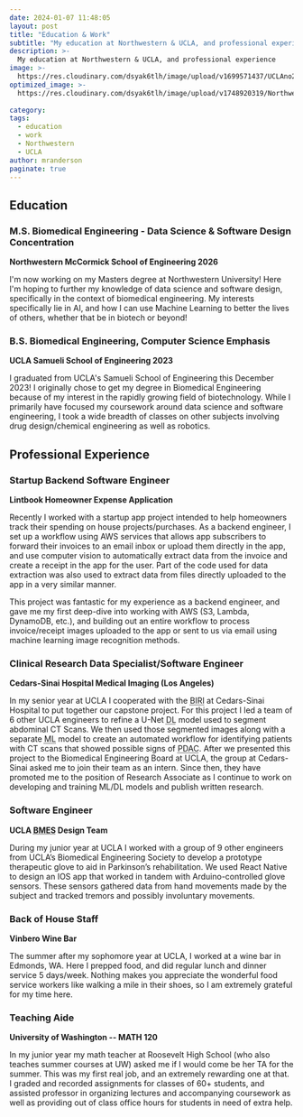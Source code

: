 ```yaml
---
date: 2024-01-07 11:48:05
layout: post
title: "Education & Work"
subtitle: "My education at Northwestern & UCLA, and professional experience"
description: >-
  My education at Northwestern & UCLA, and professional experience
image: >-
  https://res.cloudinary.com/dsyak6tlh/image/upload/v1699571437/UCLAno2_h07lfh-Adjusted_Photo_vt8rtq.jpg
optimized_image: >- 
  https://res.cloudinary.com/dsyak6tlh/image/upload/v1748920319/Northwestern_Campus_r0bd6h.jpg
  
category: 
tags:
  - education
  - work
  - Northwestern
  - UCLA
author: mranderson
paginate: true
---
```

## Education

### M.S. Biomedical Engineering - Data Science & Software Design Concentration
<strong>Northwestern McCormick School of Engineering 2026</strong>
<p>I'm now working on my Masters degree at Northwestern University! Here I'm hoping to further my knowledge of data science and software design, specifically in the context of biomedical engineering. My interests specifically lie in AI, and how I can use Machine Learning to better the lives of others, whether that be in biotech or beyond!</p>

### B.S. Biomedical Engineering, Computer Science Emphasis
<strong>UCLA Samueli School of Engineering 2023</strong>
<p>I graduated from UCLA's Samueli School of Engineering this December 2023! I originally chose to get my degree in Biomedical Engineering because of my interest in the rapidly growing field of biotechnology. While I primarily have focused my coursework around data science and software engineering, I took a wide breadth of classes on other subjects involving drug design/chemical engineering as well as robotics.</p>

## Professional Experience

### Startup Backend Software Engineer
<strong>Lintbook Homeowner Expense Application</strong>
<p>Recently I worked with a startup app project intended to help homeowners track their spending on house projects/purchases. As a backend engineer, I set up a workflow using AWS services that allows app subscribers to forward their invoices to an email inbox or upload them directly in the app, and use computer vision to automatically extract data from the invoice and create a receipt in the app for the user. Part of the code used for data extraction was also used to extract data from files directly uploaded to the app in a very similar manner.

This project was fantastic for my experience as a backend engineer, and gave me my first deep-dive into working with AWS (S3, Lambda, DynamoDB, etc.), and building out an entire workflow to process invoice/receipt images uploaded to the app or sent to us via email using machine learning image recognition methods.</p>

### Clinical Research Data Specialist/Software Engineer
<strong>Cedars-Sinai Hospital Medical Imaging (Los Angeles)</strong>
<p>In my senior year at UCLA I cooperated with the <abbr title="Biomedical Imaging Research Institute">BIRI</abbr> at Cedars-Sinai Hospital to put together our capstone project. For this project I led a team of 6 other UCLA engineers to refine a U-Net <abbr title="Deep Learning">DL</abbr> model used to segment abdominal CT Scans. We then used those segmented images along with a separate <abbr title="Machine Learning">ML</abbr> model to create an automated workflow for identifying patients with CT scans that showed possible signs of <abbr title="Pancreatic Ductal Adenocarcinoma (Pancreatic Cancer)">PDAC</abbr>. After we presented this project to the Biomedical Engineering Board at UCLA, the group at Cedars-Sinai asked me to join their team as an intern. Since then, they have promoted me to the position of Research Associate as I continue to work on developing and training ML/DL models and publish written research.</p>

### Software Engineer
<strong>UCLA <abbr title="Biomedical Engineering Society">BMES</abbr> Design Team</strong>
<p>During my junior year at UCLA I worked with a group of 9 other engineers from UCLA’s Biomedical Engineering Society to develop a prototype therapeutic glove to aid in Parkinson’s rehabilitation. We used React Native to design an IOS app that worked in tandem with Arduino-controlled glove sensors. These sensors gathered data from hand movements made by the subject and tracked tremors and possibly involuntary movements.</p>

### Back of House Staff
<strong>Vinbero Wine Bar</strong>
<p>The summer after my sophomore year at UCLA, I worked at a wine bar in Edmonds, WA. Here I prepped food, and did regular lunch and dinner service 5 days/week. Nothing makes you appreciate the wonderful food service workers like walking a mile in their shoes, so I am extremely grateful for my time here.</p>

### Teaching Aide 
<strong>University of Washington -- MATH 120</strong>
<p>In my junior year my math teacher at Roosevelt High School (who also teaches summer courses at UW) asked me if I would come be her TA for the summer. This was my first real job, and an extremely rewarding one at that. I graded and recorded assignments for classes of 60+ students, and assisted professor in organizing lectures and accompanying coursework as well as providing out of class office hours for students in need of extra help.</p>